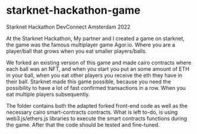 # starknet-hackathon-game

Starknet Hackathon DevConnect Amsterdam 2022

At the Starknet Hackathon, My partner and I created a game on starknet, the game was the famous multiplayer game Agor.io. Where you are a player/ball that grows when you eat smaller players/balls.

We forked an existing version of this game and made cairo contracts where each ball was an NFT, and when you start you put an some amount of ETH in your ball, when you eat other players you receive the eth they have in their ball. Starknet made this game possible, because you need the possibility to have a lot of fast confirmed transactions in a row. When you eat multiple players subsequently.

The folder contains both the adapted forked front-end code as well as the necessary cairo smart-contracts contracts. What is left to-do, is using web3.js/ethers.js libraries to execute the smart contracts functions during the game. After that the code should be tested and fine-tuned.
